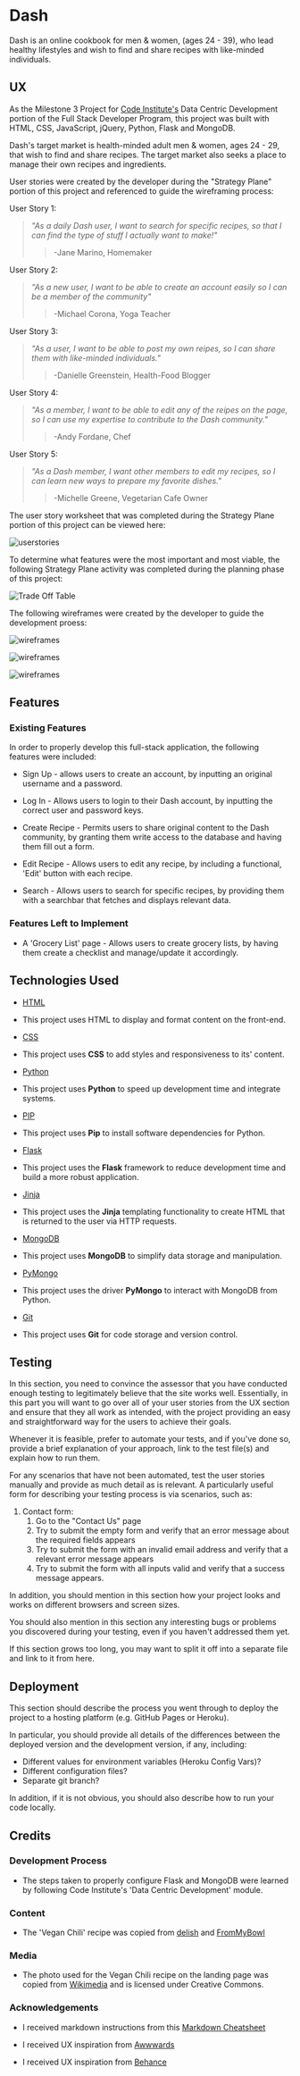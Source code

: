 # Dash

Dash is an online cookbook for men & women, (ages 24 - 39), who lead healthy lifestyles and wish to find and share recipes with like-minded individuals.

## UX

As the Milestone 3 Project for [Code Institute's](https://codeinstitute.net/) Data Centric Development portion of the Full Stack Developer Program, this project was built with HTML, CSS, JavaScript, jQuery, Python, Flask and MongoDB.

Dash's target market is health-minded adult men & women, ages 24 - 29, that wish to find and share recipes. The target market also seeks a place to manage their own recipes and ingredients.

User stories were created  by the developer during the "Strategy Plane" portion of this project and referenced to guide the wireframing process:

User Story 1:

> *"As a daily Dash user, I want to search for specific recipes, so that I can find the type of stuff I actually want to make!"*
>> -Jane Marino, Homemaker

User Story 2:

> *"As a new user, I want to be able to create an account easily so I can be a member of the community"*
>> -Michael Corona, Yoga Teacher

User Story 3:

> *"As a user, I want to be able to post my own reipes, so I can share them with like-minded individuals."*
>> -Danielle Greenstein, Health-Food Blogger

User Story 4:

> *"As a member, I want to be able to edit any of the reipes on the page, so I can use my expertise to contribute to the Dash community."*
>> -Andy Fordane, Chef

User Story 5:

> *"As a Dash member, I want other members to edit my recipes, so I can learn new ways to prepare my favorite dishes."*
>> -Michelle Greene, Vegetarian Cafe Owner

The user story worksheet that was completed during the Strategy Plane portion of this project can be viewed here:

![userstories](wireframes/userstories.jpg)

To determine what features were the most important and most viable, the following Strategy Plane activity was completed during the planning phase of this project:

![Trade Off Table](wireframes/tradeoffexercise.jpg)

 The following wireframes were created by the developer to guide the development proess:

![wireframes](wireframes/desktop.jpg)

![wireframes](wireframes/tablet.jpg)

![wireframes](wireframes/mobile.jpg)

## Features

### Existing Features

In order to properly develop this full-stack application, the following features were included:

- Sign Up - allows users to create an account, by inputting an original username and a password.

- Log In - Allows users to login to their Dash account, by inputting the correct user and password keys.

- Create Recipe - Permits users to share original content to the Dash community, by granting them write access to the database and having them fill out a form.

- Edit Recipe - Allows users to edit any recipe, by including a functional, 'Edit' button with each recipe.

- Search - Allows users to search for specific recipes, by providing them with a searchbar that fetches and displays relevant data.

### Features Left to Implement

- A 'Grocery List' page - Allows users to create grocery lists, by having them create a checklist and manage/update it accordingly.

## Technologies Used

- [HTML](https://html.com/)

- This project uses HTML to display and format content on the front-end.

- [CSS](https://www.w3.org/Style/CSS/Overview.en.html)

- This project uses **CSS** to add styles and responsiveness to its' content.

- [Python](https://www.python.org/)

- This project uses **Python** to speed up development time and integrate systems.

- [PIP](https://pypi.org)

- This project uses **Pip** to install software dependencies for Python.

- [Flask](https://flask.palletsprojects.com/en/1.1.x/)

- This project uses the **Flask** framework to reduce development time and build a more robust application.

- [Jinja](https://jinja.palletsprojects.com/en/2.11.x/)

- This project uses the **Jinja** templating functionality to create HTML that is returned to the user via HTTP requests.

- [MongoDB](https://www.mongodb.com/)

- This project uses **MongoDB** to simplify data storage and manipulation.

- [PyMongo](https://pypi.org/project/pymongo/)

- This project uses the driver **PyMongo** to interact with MongoDB from Python.

- [Git](https://git-scm.com/)

- This project uses **Git** for code storage and version control.

## Testing

In this section, you need to convince the assessor that you have conducted enough testing to legitimately believe that the site works well. Essentially, in this part you will want to go over all of your user stories from the UX section and ensure that they all work as intended, with the project providing an easy and straightforward way for the users to achieve their goals.

Whenever it is feasible, prefer to automate your tests, and if you've done so, provide a brief explanation of your approach, link to the test file(s) and explain how to run them.

For any scenarios that have not been automated, test the user stories manually and provide as much detail as is relevant. A particularly useful form for describing your testing process is via scenarios, such as:

1. Contact form:
    1. Go to the "Contact Us" page
    2. Try to submit the empty form and verify that an error message about the required fields appears
    3. Try to submit the form with an invalid email address and verify that a relevant error message appears
    4. Try to submit the form with all inputs valid and verify that a success message appears.

In addition, you should mention in this section how your project looks and works on different browsers and screen sizes.

You should also mention in this section any interesting bugs or problems you discovered during your testing, even if you haven't addressed them yet.

If this section grows too long, you may want to split it off into a separate file and link to it from here.

## Deployment

This section should describe the process you went through to deploy the project to a hosting platform (e.g. GitHub Pages or Heroku).

In particular, you should provide all details of the differences between the deployed version and the development version, if any, including:

- Different values for environment variables (Heroku Config Vars)?
- Different configuration files?
- Separate git branch?

In addition, if it is not obvious, you should also describe how to run your code locally.

## Credits

### Development Process

- The steps taken to properly configure Flask and MongoDB were learned by following Code Institute's 'Data Centric Development' module.

### Content

- The 'Vegan Chili' recipe was copied from [delish](https://www.delish.com/cooking/recipe-ideas/g1428/fall-vegetarian-recipes/?slide=1) and [FromMyBowl](https://frommybowl.com/easy-vegan-chili/#tasty-recipes-4728)

### Media

- The photo used for the Vegan Chili recipe on the landing page was copied from [Wikimedia](https://commons.wikimedia.org/wiki/File:Vegan_Chili_(8078817046).jpg) and is licensed under Creative Commons.

### Acknowledgements

- I received markdown instructions from this [Markdown Cheatsheet](https://github.com/adam-p/markdown-here/wiki/Markdown-Cheatsheet#blockquotes)

- I received UX inspiration from [Awwwards](https://www.awwwards.com)

- I received UX inspiration from [Behance](https://www.behance.net)